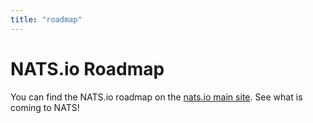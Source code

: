 ```yaml
---
title: "roadmap"
---
```

# NATS.io Roadmap

You can find the NATS.io roadmap on the [nats.io main site](https://nats.io/about/#roadmap). See what is coming to NATS!
